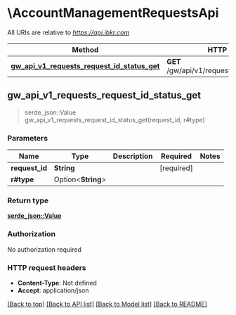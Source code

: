 # \AccountManagementRequestsApi

All URIs are relative to *https://api.ibkr.com*

Method | HTTP request | Description
------------- | ------------- | -------------
[**gw_api_v1_requests_request_id_status_get**](AccountManagementRequestsApi.md#gw_api_v1_requests_request_id_status_get) | **GET** /gw/api/v1/requests/{requestId}/status | 



## gw_api_v1_requests_request_id_status_get

> serde_json::Value gw_api_v1_requests_request_id_status_get(request_id, r#type)


### Parameters


Name | Type | Description  | Required | Notes
------------- | ------------- | ------------- | ------------- | -------------
**request_id** | **String** |  | [required] |
**r#type** | Option<**String**> |  |  |

### Return type

[**serde_json::Value**](serde_json::Value.md)

### Authorization

No authorization required

### HTTP request headers

- **Content-Type**: Not defined
- **Accept**: application/json

[[Back to top]](#) [[Back to API list]](../README.md#documentation-for-api-endpoints) [[Back to Model list]](../README.md#documentation-for-models) [[Back to README]](../README.md)

